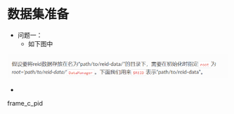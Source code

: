 # 数据集准备

+ 问题一：
  + 如下图中

![image-20230601210255716](image/image-20230601210255716.png)



+ 



frame_c_pid





